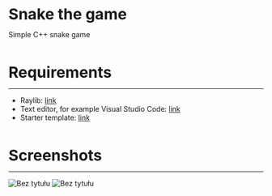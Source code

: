 
<b style="font-size:30px">Snake the game</b>

<p>Simple C++ snake game</p>
<br>
<br>
<b style="font-size:30px">Requirements</b>
<hr>
<ul>
<li>Raylib: <a href="https://www.raylib.com">link</a></li>
<li>Text editor, for example Visual Studio Code: <a href="">link</a>
</li>
<li>Starter template: <a href="https://github.com/educ8s/Raylib-CPP-Starter-Template-for-VSCODE">link</a>
</li>
</ul>
<br>
<br>
<b style="font-size:30px">Screenshots</b>
<hr>

![Bez tytułu](https://github.com/user-attachments/assets/3db732ed-703d-4c76-af6e-750c0af75cf5)
![Bez tytułu](https://github.com/user-attachments/assets/5cc7dea9-851c-4219-8c58-7f60c96956e1)
